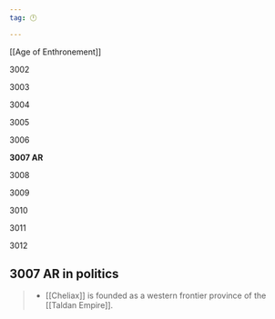 ```yaml
---
tag: 🕛

---
```

[[Age of Enthronement]]


3002

3003

3004

3005

3006

**3007 AR**

3008

3009

3010

3011

3012



## 3007 AR in politics

>  - [[Cheliax]] is founded as a western frontier province of the [[Taldan Empire]].






